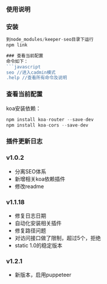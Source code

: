 ### 使用说明

### 安装
```javascript
到node_modules/keeper-seo目录下运行
npm link

### 查看当前配置
命令如下：
```javascript
seo //进入cadmin模式
.help //查看所有命令及说明
```

### 查看当前配置
koa安装依赖：
```javascript
npm install koa-router --save-dev
npm install koa-cors --save-dev
```

### 插件更新日志

### v1.0.2
- 分离SEO体系
- 新增相关koa依赖插件
- 修改readme

### v1.1.18
- 修复日志日期
- 自动化安装相关插件
- 修复路径问题
- 对访问接口做了限制，超过5个，拒绝
- static 1.0的稳定版本

### v1.2.1
- 新版本，启用puppeteer

